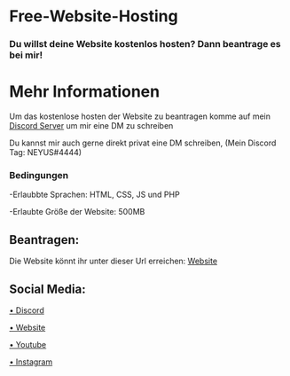 # Free-Website-Hosting
### Du willst deine Website kostenlos hosten? Dann beantrage es bei mir!

# Mehr Informationen

Um das kostenlose hosten der Website zu beantragen komme auf mein <a href="https://discord.gg/4knfD5Cec7">Discord Server</a> um mir eine DM zu schreiben

Du kannst mir auch gerne direkt privat eine DM schreiben, (Mein Discord Tag: NEYUS#4444)


### Bedingungen

-Erlaubbte Sprachen: HTML, CSS, JS und PHP

-Erlaubte Größe der Website: 500MB

## Beantragen:

Die Website könnt ihr unter dieser Url erreichen: <a href="https://neyus.be/">Website</a>

## Social Media:

<a href="https://discord.gg/4knfD5Cec7">• Discord</a>

<a href="https://neyusfn.wixsite.com/neyuscommunity">• Website</a>

<a href="https://www.youtube.com/channel/UCOJ9prU_OieXESfx8mZhEDw">• Youtube</a>

<a href="https://www.instagram.com/neyus_yt/">• Instagram</a>
